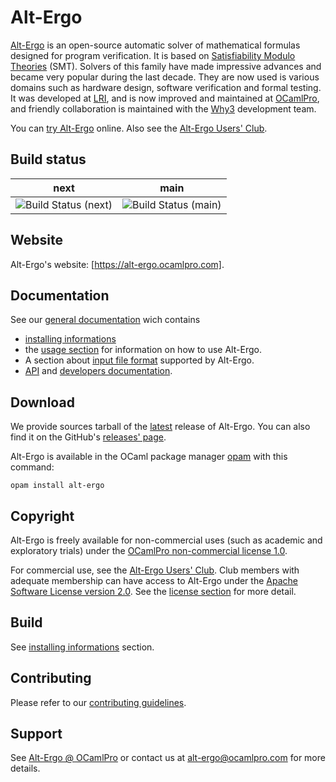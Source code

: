 # Alt-Ergo

[Alt-Ergo] is an open-source automatic solver of mathematical formulas designed for program verification. It is based on [Satisfiability Modulo Theories] (SMT). Solvers of this family have made impressive advances and became very popular during the last decade. They are now used is various domains such as hardware design, software verification and formal testing. It was developed at [LRI], and is now improved and maintained at [OCamlPro], and friendly collaboration is maintained with the [Why3] development team.

You can [try Alt-Ergo] online.
Also see the [Alt-Ergo Users' Club].

## Build status
next | main
------------ | -------------
![Build Status (next)](https://github.com/OCamlPro/alt-ergo/actions/workflows/build.yml/badge.svg?branch=next) | ![Build Status (main)](https://github.com/OCamlPro/alt-ergo/actions/workflows/build.yml/badge.svg?branch=main)

## Website

Alt-Ergo's website: [https://alt-ergo.ocamlpro.com].

## Documentation

See our [general documentation] wich contains

* [installing informations]
* the [usage section] for information on how to use Alt-Ergo.
* A section about [input file format] supported by Alt-Ergo.
* [API] and [developers documentation].

## Download

We provide sources tarball of the [latest] release of Alt-Ergo. You can also find it on the GitHub's [releases' page].

Alt-Ergo is available in the OCaml package manager [opam] with this command:
```
opam install alt-ergo
```
## Copyright

Alt-Ergo is freely available for non-commercial uses (such as academic and exploratory trials) under the [OCamlPro non-commercial license 1.0].

For commercial use, see the [Alt-Ergo Users' Club]. Club members with adequate membership can have access to Alt-Ergo under the [Apache Software License version 2.0].
See the [license section] for more detail.

## Build

See [installing informations] section.

## Contributing

Please refer to our [contributing guidelines].

## Support

See [Alt-Ergo @ OCamlPro] or contact us at [alt-ergo@ocamlpro.com] for more details.

[Alt-Ergo]: https://alt-ergo.ocamlpro.com
[alt-ergo@ocamlpro.com]: mailto:alt-ergo@ocamlpro.com
[Alt-Ergo @ OCamlPro]: https://alt-ergo.ocamlpro.com/#services
[Alt-Ergo Users' Club]: https://alt-ergo.ocamlpro.com/#club
[Apache Software License version 2.0]: ./licenses/Apache-License-2.0.txt
[API]: https://ocamlpro.github.io/alt-ergo/API/index.html
[contributing guidelines]: https://ocamlpro.github.io/alt-ergo/Dev/contributing.html
[developers documentation]: https://ocamlpro.github.io/alt-ergo/Dev/index.html
[general documentation]: https://ocamlpro.github.io/alt-ergo/
[input file format]: https://ocamlpro.github.io/alt-ergo/Input_file_formats/index.html
[installing informations]: https://ocamlpro.github.io/alt-ergo/Install/index.html
[https://alt-ergo.ocamlpro.com]: https://alt-ergo.ocamlpro.com
[latest]: https://alt-ergo.ocamlpro.com/http/alt-ergo-2.3.2/alt-ergo-2.3.2.tar.gz
[license section]: https://ocamlpro.github.io/alt-ergo/About/license.html
[LRI]: https://www.lri.fr
[OCamlPro]: https://www.ocamlpro.com
[OCamlPro non-commercial license 1.0]: ./licenses/OCamlPro-Non-Commercial-License.txt
[opam]: https://opam.ocaml.org
[releases' page]: https://github.com/OCamlPro/alt-ergo/releases/
[Satisfiability Modulo Theories]: https://en.wikipedia.org/wiki/Satisfiability_modulo_theories
[try Alt-Ergo]: https://alt-ergo.ocamlpro.com/try.html
[usage section]: https://ocamlpro.github.io/alt-ergo/Usage/index.html
[Why3]: http://why3.lri.fr/
